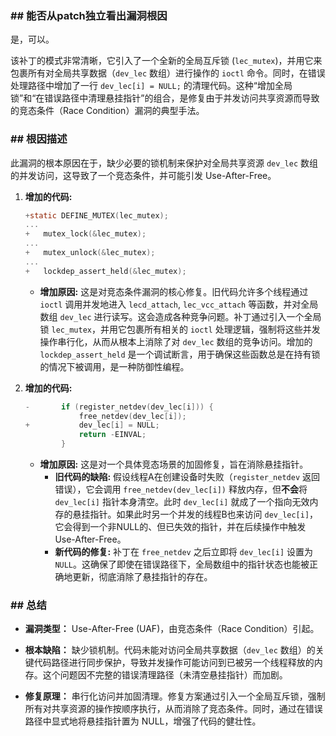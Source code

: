### **## 能否从patch独立看出漏洞根因**
是，可以。

该补丁的模式非常清晰，它引入了一个全新的全局互斥锁 (`lec_mutex`)，并用它来包裹所有对全局共享数据（`dev_lec` 数组）进行操作的 `ioctl` 命令。同时，在错误处理路径中增加了一行 `dev_lec[i] = NULL;` 的清理代码。这种“增加全局锁”和“在错误路径中清理悬挂指针”的组合，是修复由于并发访问共享资源而导致的竞态条件（Race Condition）漏洞的典型手法。

### **## 根因描述**

此漏洞的根本原因在于，缺少必要的锁机制来保护对全局共享资源 `dev_lec` 数组的并发访问，这导致了一个竞态条件，并可能引发 Use-After-Free。

1.  **增加的代码:**
    ```c
    +static DEFINE_MUTEX(lec_mutex);
    ...
    +	mutex_lock(&lec_mutex);
    ...
    +	mutex_unlock(&lec_mutex);
    ...
    +	lockdep_assert_held(&lec_mutex);
    ```
    *   **增加原因:** 这是对竞态条件漏洞的核心修复。旧代码允许多个线程通过 `ioctl` 调用并发地进入 `lecd_attach`, `lec_vcc_attach` 等函数，并对全局数组 `dev_lec` 进行读写。这会造成各种竞争问题。补丁通过引入一个全局锁 `lec_mutex`，并用它包裹所有相关的 `ioctl` 处理逻辑，强制将这些并发操作串行化，从而从根本上消除了对 `dev_lec` 数组的竞争访问。增加的 `lockdep_assert_held` 是一个调试断言，用于确保这些函数总是在持有锁的情况下被调用，是一种防御性编程。

2.  **增加的代码:**
    ```c
    -		if (register_netdev(dev_lec[i])) {
    			free_netdev(dev_lec[i]);
    +			dev_lec[i] = NULL;
    			return -EINVAL;
    		}
    ```
    *   **增加原因:** 这是对一个具体竞态场景的加固修复，旨在消除悬挂指针。
        *   **旧代码的缺陷:** 假设线程A在创建设备时失败（`register_netdev` 返回错误），它会调用 `free_netdev(dev_lec[i])` 释放内存，但**不会**将 `dev_lec[i]` 指针本身清空。此时 `dev_lec[i]` 就成了一个指向无效内存的悬挂指针。如果此时另一个并发的线程B也来访问 `dev_lec[i]`，它会得到一个非NULL的、但已失效的指针，并在后续操作中触发 Use-After-Free。
        *   **新代码的修复:** 补丁在 `free_netdev` 之后立即将 `dev_lec[i]` 设置为 `NULL`。这确保了即使在错误路径下，全局数组中的指针状态也能被正确地更新，彻底消除了悬挂指针的存在。

### **## 总结**

*   **漏洞类型：**
    Use-After-Free (UAF)，由竞态条件（Race Condition）引起。

*   **根本缺陷：**
    缺少锁机制。代码未能对访问全局共享数据（`dev_lec` 数组）的关键代码路径进行同步保护，导致并发操作可能访问到已被另一个线程释放的内存。这个问题因不完整的错误清理路径（未清空悬挂指针）而加剧。

*   **修复原理：**
    串行化访问并加固清理。修复方案通过引入一个全局互斥锁，强制所有对共享资源的操作按顺序执行，从而消除了竞态条件。同时，通过在错误路径中显式地将悬挂指针置为 NULL，增强了代码的健壮性。